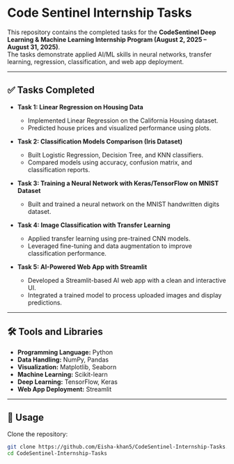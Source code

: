 # Code Sentinel Internship Tasks 

This repository contains the completed tasks for the **CodeSentinel Deep Learning & Machine Learning Internship Program (August 2, 2025 – August 31, 2025)**.  
The tasks demonstrate applied AI/ML skills in neural networks, transfer learning, regression, classification, and web app deployment.  

---

## ✅ Tasks Completed  

- **Task 1: Linear Regression on Housing Data**  
  - Implemented Linear Regression on the California Housing dataset.  
  - Predicted house prices and visualized performance using plots.  

- **Task 2: Classification Models Comparison (Iris Dataset)**  
  - Built Logistic Regression, Decision Tree, and KNN classifiers.  
  - Compared models using accuracy, confusion matrix, and classification reports.  

- **Task 3: Training a Neural Network with Keras/TensorFlow on MNIST Dataset**  
  - Built and trained a neural network on the MNIST handwritten digits dataset.  

- **Task 4: Image Classification with Transfer Learning**  
  - Applied transfer learning using pre-trained CNN models.  
  - Leveraged fine-tuning and data augmentation to improve classification performance.  

- **Task 5: AI-Powered Web App with Streamlit**  
  - Developed a Streamlit-based AI web app with a clean and interactive UI.  
  - Integrated a trained model to process uploaded images and display predictions.  
---

## 🛠️ Tools and Libraries  

- **Programming Language:** Python  
- **Data Handling:** NumPy, Pandas  
- **Visualization:** Matplotlib, Seaborn  
- **Machine Learning:** Scikit-learn  
- **Deep Learning:** TensorFlow, Keras  
- **Web App Deployment:** Streamlit  

---

## 🚀 Usage  

Clone the repository:  

```bash
git clone https://github.com/Eisha-khan5/CodeSentinel-Internship-Tasks.git
cd CodeSentinel-Internship-Tasks
